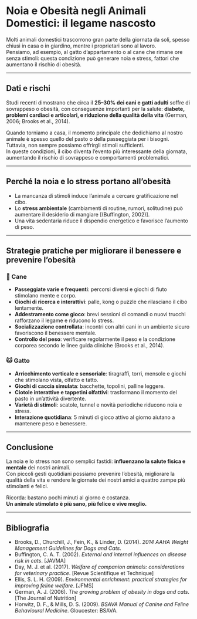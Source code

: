 # Noia e Obesità negli Animali Domestici: il legame nascosto

Molti animali domestici trascorrono gran parte della giornata da soli, spesso chiusi in casa o in giardino, mentre i proprietari sono al lavoro.  
Pensiamo, ad esempio, al gatto d’appartamento o al cane che rimane ore senza stimoli: questa condizione può generare noia e stress, fattori che aumentano il rischio di obesità.  

---

## Dati e rischi

Studi recenti dimostrano che circa il **25–30% dei cani e gatti adulti** soffre di sovrappeso o obesità, con conseguenze importanti per la salute: **diabete, problemi cardiaci e articolari, e riduzione della qualità della vita** (German, 2006; Brooks et al., 2014).  

Quando torniamo a casa, il momento principale che dedichiamo al nostro animale è spesso quello del pasto o della passeggiata per i bisogni. Tuttavia, non sempre possiamo offrirgli stimoli sufficienti.  
In queste condizioni, il cibo diventa l’evento più interessante della giornata, aumentando il rischio di sovrappeso e comportamenti problematici.

---

## Perché la noia e lo stress portano all’obesità

- La mancanza di stimoli induce l’animale a cercare gratificazione nel cibo.  
- Lo **stress ambientale** (cambiamenti di routine, rumori, solitudine) può aumentare il desiderio di mangiare [(Buffington, 2002)].  
- Una vita sedentaria riduce il dispendio energetico e favorisce l’aumento di peso.

---

## Strategie pratiche per migliorare il benessere e prevenire l’obesità

### 🐶 Cane

- **Passeggiate varie e frequenti**: percorsi diversi e giochi di fiuto stimolano mente e corpo.  
- **Giochi di ricerca e interattivi**: palle, kong o puzzle che rilasciano il cibo lentamente.  
- **Addestramento come gioco**: brevi sessioni di comandi o nuovi trucchi rafforzano il legame e riducono lo stress.  
- **Socializzazione controllata**: incontri con altri cani in un ambiente sicuro favoriscono il benessere mentale.  
-  **Controllo del peso**: verificare regolarmente il peso e la condizione corporea secondo le linee guida cliniche (Brooks et al., 2014).

### 🐱 Gatto

- **Arricchimento verticale e sensoriale**: tiragraffi, torri, mensole e giochi che stimolano vista, olfatto e tatto.  
- **Giochi di caccia simulata**: bacchette, topolini, palline leggere.  
- **Ciotole interattive e tappetini olfattivi**: trasformano il momento del pasto in un’attività divertente.  
- **Varietà di stimoli**: scatole, tunnel e novità periodiche riducono noia e stress.  
- **Interazione quotidiana**: 5 minuti di gioco attivo al giorno aiutano a mantenere peso e benessere.

---

## Conclusione

La noia e lo stress non sono semplici fastidi: **influenzano la salute fisica e mentale** dei nostri animali.  
Con piccoli gesti quotidiani possiamo prevenire l’obesità, migliorare la qualità della vita e rendere le giornate dei nostri amici a quattro zampe più stimolanti e felici.  

Ricorda: bastano pochi minuti al giorno e costanza.  
**Un animale stimolato è più sano, più felice e vive meglio.**

---

## Bibliografia

- Brooks, D., Churchill, J., Fein, K., & Linder, D. (2014). *2014 AAHA Weight Management Guidelines for Dogs and Cats*.  
- Buffington, C. A. T. (2002). *External and internal influences on disease risk in cats*. [JAVMA]
- Day, M. J. et al. (2017). *Welfare of companion animals: considerations for veterinary practice*. [Revue Scientifique et Technique]
- Ellis, S. L. H. (2009). *Environmental enrichment: practical strategies for improving feline welfare*. [JFMS] 
- German, A. J. (2006). *The growing problem of obesity in dogs and cats*. [The Journal of Nutrition]
- Horwitz, D. F., & Mills, D. S. (2009). *BSAVA Manual of Canine and Feline Behavioural Medicine*. Gloucester: BSAVA.
